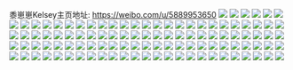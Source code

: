 黍崽崽Kelsey主页地址: https://weibo.com/u/5889953650 
![](https://wx4.sinaimg.cn/mw2000/006qBE0qly1h932mydz5ej30u0140afz.jpg) 
![](https://wx4.sinaimg.cn/mw2000/006qBE0qly1h932mxkmz8j30u0140n6f.jpg) 
![](https://wx4.sinaimg.cn/mw2000/006qBE0qly1h92kb9am8gj30u0140k10.jpg) 
![](https://wx4.sinaimg.cn/mw2000/006qBE0qly1h92j64m5hvj30u01407bf.jpg) 
![](https://wx4.sinaimg.cn/mw2000/006qBE0qly1h92j64xrc4j30u0194wmj.jpg) 
![](https://wx4.sinaimg.cn/mw2000/006qBE0qly1h918u5olg3j31400u0qby.jpg) 
![](https://wx4.sinaimg.cn/mw2000/006qBE0qly1h9097n9h61j30u0140thi.jpg) 
![](https://wx4.sinaimg.cn/mw2000/006qBE0qly1h8yjbbjfkuj30u0140dny.jpg) 
![](https://wx4.sinaimg.cn/mw2000/006qBE0qly1h8yjbbwoe8j30u014044t.jpg) 
![](https://wx4.sinaimg.cn/mw2000/006qBE0qgy1h8xf6ezsifj30u0140dmf.jpg) 
![](https://wx4.sinaimg.cn/mw2000/006qBE0qly1h8ofv5hxf8j31hc0u010w.jpg) 
![](https://wx4.sinaimg.cn/mw2000/006qBE0qly1h8nl85pnufj30u0140440.jpg) 
![](https://wx4.sinaimg.cn/mw2000/006qBE0qly1h8k0rong3jj32c0340hdt.jpg) 
![](https://wx4.sinaimg.cn/mw2000/006qBE0qly1h8k0rr3uadj32c0340u0y.jpg) 
![](https://wx4.sinaimg.cn/mw2000/006qBE0qly1h8k0rpqntaj32c0340u0y.jpg) 
![](https://wx4.sinaimg.cn/mw2000/006qBE0qly1h8k0rrs4s0j32c0340b29.jpg) 
![](https://wx4.sinaimg.cn/mw2000/006qBE0qly1h8k0ru43dej32c0340hdt.jpg) 
![](https://wx4.sinaimg.cn/mw2000/006qBE0qly1h8k0rsjj2nj32c0340hdu.jpg) 
![](https://wx4.sinaimg.cn/mw2000/006qBE0qly1h8k0rtaolij32c03407wh.jpg) 
![](https://wx4.sinaimg.cn/mw2000/006qBE0qly1h8k0ro4xfrj32c0340hdt.jpg) 
![](https://wx4.sinaimg.cn/mw2000/006qBE0qly1h8k0rvywdpj30wi17cwnk.jpg) 
![](https://wx4.sinaimg.cn/mw2000/006qBE0qly1h8k0rwm0ydj30wi17cthv.jpg) 
![](https://wx4.sinaimg.cn/mw2000/006qBE0qly1h8k0rypxa1j32c02c04qs.jpg) 
![](https://wx4.sinaimg.cn/mw2000/006qBE0qly1h8k0rzump0j31ox1oxu0x.jpg) 
![](https://wx4.sinaimg.cn/mw2000/006qBE0qly1h7hiaojyh6j32001i0kjl.jpg) 
![](https://wx4.sinaimg.cn/mw2000/006qBE0qly1h7hiarfncmj32001i0e81.jpg) 
![](https://wx4.sinaimg.cn/mw2000/006qBE0qly1h7hibdz50nj32001i0kjl.jpg) 
![](https://wx4.sinaimg.cn/mw2000/006qBE0qly1h7hi9tkht9j32001i0kjl.jpg) 
![](https://wx4.sinaimg.cn/mw2000/006qBE0qly1h7hi9puw05j32001i0kjl.jpg) 
![](https://wx4.sinaimg.cn/mw2000/006qBE0qly1h7hiabrhshj32001i0kjl.jpg) 
![](https://wx4.sinaimg.cn/mw2000/006qBE0qly1h7hi9zh961j31i0200kjl.jpg) 
![](https://wx4.sinaimg.cn/mw2000/006qBE0qly1h7hia3ruw0j32001i0hdt.jpg) 
![](https://wx4.sinaimg.cn/mw2000/006qBE0qly1h7hia67sj2j32001i0hdt.jpg) 
![](https://wx4.sinaimg.cn/mw2000/006qBE0qly1h7hia9fseoj32001i0hdt.jpg) 
![](https://wx4.sinaimg.cn/mw2000/006qBE0qly1h7hi9mmt0wj32001i0kjl.jpg) 
![](https://wx4.sinaimg.cn/mw2000/006qBE0qly1h7hiae0bn5j31i01zzhdt.jpg) 
![](https://wx4.sinaimg.cn/mw2000/006qBE0qly1h7hiah6lqkj31i01zzhdt.jpg) 
![](https://wx4.sinaimg.cn/mw2000/006qBE0qly1h7hiakd2c0j32001i0hdt.jpg) 
![](https://wx4.sinaimg.cn/mw2000/006qBE0qly1h7hibcne6kj32001i0e81.jpg) 
![](https://wx4.sinaimg.cn/mw2000/006qBE0qly1h7gaeog1bvj30wi1ycdwa.jpg) 
![](https://wx4.sinaimg.cn/mw2000/006qBE0qly1h7an87ntxpj30u0140weo.jpg) 
![](https://wx4.sinaimg.cn/mw2000/006qBE0qly1h7an8akh3tj30u0130750.jpg) 
![](https://wx4.sinaimg.cn/mw2000/006qBE0qly1h7an8b41kpj30u0140wfa.jpg) 
![](https://wx4.sinaimg.cn/mw2000/006qBE0qgy1h72cqojn6cj323w35shdu.jpg) 
![](https://wx4.sinaimg.cn/mw2000/006qBE0qgy1h72cq3024mj323w35re82.jpg) 
![](https://wx4.sinaimg.cn/mw2000/006qBE0qgy1h72cqdud70j323w35snpe.jpg) 
![](https://wx4.sinaimg.cn/mw2000/006qBE0qgy1h72cqy6id9j323w35s4qq.jpg) 
![](https://wx4.sinaimg.cn/mw2000/006qBE0qgy1h72cr8rznwj335s23wb2a.jpg) 
![](https://wx4.sinaimg.cn/mw2000/006qBE0qgy1h72crks22vj323w35sgsp.jpg) 
![](https://wx4.sinaimg.cn/mw2000/006qBE0qgy1h72ctin5z2j323w35s4qq.jpg) 
![](https://wx4.sinaimg.cn/mw2000/006qBE0qgy1h72cry692hj323w35saj1.jpg) 
![](https://wx4.sinaimg.cn/mw2000/006qBE0qgy1h72cs6g6kxj323w35s4qq.jpg) 
![](https://wx4.sinaimg.cn/mw2000/006qBE0qgy1h72csgrzelj323w35s7wi.jpg) 
![](https://wx4.sinaimg.cn/mw2000/006qBE0qgy1h72css4391j323w35rb2a.jpg) 
![](https://wx4.sinaimg.cn/mw2000/006qBE0qgy1h72ct3yco3j32c0340e84.jpg) 
![](https://wx4.sinaimg.cn/mw2000/006qBE0qgy1h72ct5sj19j32c0340qv5.jpg) 
![](https://wx4.sinaimg.cn/mw2000/006qBE0qly1h6x1dow1wbj30u0140jtp.jpg) 
![](https://wx4.sinaimg.cn/mw2000/006qBE0qly1h6x1dpiihoj30u0140aeb.jpg) 
![](https://wx4.sinaimg.cn/mw2000/006qBE0qly1h6x1dqemzrj30u01407fn.jpg) 
![](https://wx4.sinaimg.cn/mw2000/006qBE0qly1h6x1drephsj30u0140tgz.jpg) 
![](https://wx4.sinaimg.cn/mw2000/006qBE0qly1h6x1ds9rnfj30u01cnk45.jpg) 
![](https://wx4.sinaimg.cn/mw2000/006qBE0qly1h6x1doe810j30u01407d4.jpg) 
![](https://wx4.sinaimg.cn/mw2000/006qBE0qly1h6x1dtcvtkj30u0178k4u.jpg) 
![](https://wx4.sinaimg.cn/mw2000/006qBE0qly1h6x1dtxn8wj30u0140763.jpg) 
![](https://wx4.sinaimg.cn/mw2000/006qBE0qly1h6x1dueru3j30u00u0ah1.jpg) 
![](https://wx4.sinaimg.cn/mw2000/006qBE0qly1h6mejsq6afj31hc0u0jut.jpg) 
![](https://wx4.sinaimg.cn/mw2000/006qBE0qly1h6mejsekyoj30wi17cn5m.jpg) 
![](https://wx4.sinaimg.cn/mw2000/006qBE0qly1h6men8nw7pj318j0rvgpc.jpg) 
![](https://wx4.sinaimg.cn/mw2000/006qBE0qly1h6mek5177gj32c0340u0x.jpg) 
![](https://wx4.sinaimg.cn/mw2000/006qBE0qly1h6kuattv6xj30yj0u0qc3.jpg) 
![](https://wx4.sinaimg.cn/mw2000/006qBE0qly1h6kuau8zdhj30u01sytds.jpg) 
![](https://wx4.sinaimg.cn/mw2000/006qBE0qly1h6kuavesyzj30u0140wl4.jpg) 
![](https://wx4.sinaimg.cn/mw2000/006qBE0qly1h68l717lu2j323s2t041y.jpg) 
![](https://wx4.sinaimg.cn/mw2000/006qBE0qly1h68l725mvkj30wi17c77f.jpg) 
![](https://wx4.sinaimg.cn/mw2000/006qBE0qly1h68l72mngxj31510v7n0z.jpg) 
![](https://wx4.sinaimg.cn/mw2000/006qBE0qly1h68l71rlr8j30wi17cdi2.jpg) 
![](https://wx4.sinaimg.cn/mw2000/006qBE0qly1h64bm90lc0j31us1e34qp.jpg) 
![](https://wx4.sinaimg.cn/mw2000/006qBE0qly1h64bm4ymqtj30wi1yc7w9.jpg) 
![](https://wx4.sinaimg.cn/mw2000/006qBE0qly1h64bmbocu8j30g40g4q3d.jpg) 
![](https://wx4.sinaimg.cn/mw2000/006qBE0qly1h62r92cxa8j30x91n4jru.jpg) 
![](https://wx4.sinaimg.cn/mw2000/006qBE0qly1h6093lcogdj31400u0mzc.jpg) 
![](https://wx4.sinaimg.cn/mw2000/006qBE0qly1h6093lnlk1j30u00u03yy.jpg) 
![](https://wx4.sinaimg.cn/mw2000/006qBE0qly1h5vj6zmkqvj30u01sytiz.jpg) 
![](https://wx4.sinaimg.cn/mw2000/006qBE0qly1h5vj710szyj30u01hcdl9.jpg) 
![](https://wx4.sinaimg.cn/mw2000/006qBE0qly1h5tcihti8cj31400u0jy1.jpg) 
![](https://wx4.sinaimg.cn/mw2000/006qBE0qly1h5tciih48rj30u01407ao.jpg) 
![](https://wx4.sinaimg.cn/mw2000/006qBE0qly1h5tciiqgzej30tk17ctek.jpg) 
![](https://wx4.sinaimg.cn/mw2000/006qBE0qly1h5tcij5epaj31400u044c.jpg) 
![](https://wx4.sinaimg.cn/mw2000/006qBE0qly1h5tcijtp7ij30u0140dmf.jpg) 
![](https://wx4.sinaimg.cn/mw2000/006qBE0qly1h5tcihjs81j30u0140dlm.jpg) 
![](https://wx4.sinaimg.cn/mw2000/006qBE0qly1h5tcil158zj30u0140k2r.jpg) 
![](https://wx4.sinaimg.cn/mw2000/006qBE0qly1h5tcjnzhmrj30u01404a0.jpg) 
![](https://wx4.sinaimg.cn/mw2000/006qBE0qly1h5tck3otwej30u0140wnl.jpg) 
![](https://wx4.sinaimg.cn/mw2000/006qBE0qly1h5snjamz73j30u01400yr.jpg) 
![](https://wx4.sinaimg.cn/mw2000/006qBE0qly1h5snjbscmwj30u0140dlq.jpg) 
![](https://wx4.sinaimg.cn/mw2000/006qBE0qly1h5snjciau3j30u014079q.jpg) 
![](https://wx4.sinaimg.cn/mw2000/006qBE0qly1h5snkkwt0wj30u0140469.jpg) 
![](https://wx4.sinaimg.cn/mw2000/006qBE0qgy1h4wvmuv5vpj30u0140afh.jpg) 
![](https://wx4.sinaimg.cn/mw2000/006qBE0qgy1h4wvmvkw5mj30u014079x.jpg) 
![](https://wx4.sinaimg.cn/mw2000/006qBE0qgy1h4wvmw8oj2j30u0140wjt.jpg) 
![](https://wx4.sinaimg.cn/mw2000/006qBE0qgy1h4wvmwyqjnj31400u0jze.jpg) 
![](https://wx4.sinaimg.cn/mw2000/006qBE0qgy1h4wvmy88bsj31400u0n2p.jpg) 
![](https://wx4.sinaimg.cn/mw2000/006qBE0qgy1h4ou801x19j30u0140ags.jpg) 
![](https://wx4.sinaimg.cn/mw2000/006qBE0qgy1h4ou7xopzjj30u013zdoh.jpg) 
![](https://wx4.sinaimg.cn/mw2000/006qBE0qgy1h4ou7v5xlfj30u013z466.jpg) 
![](https://wx4.sinaimg.cn/mw2000/006qBE0qgy1h4ou7wci79j30u013ztfr.jpg) 
